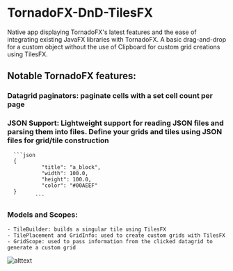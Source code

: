 # TornadoFX-DnD-TilesFX

Native app displaying TornadoFX's latest features and the ease of integrating existing JavaFX libraries with TornadoFX.
A basic drag-and-drop for a custom object without the use of Clipboard for custom grid creations using TilesFX.  

## Notable TornadoFX features:
 ### Datagrid paginators: paginate cells with a set cell count per page
 ### JSON Support: Lightweight support for reading JSON files and parsing them into files.  Define your grids and tiles using   JSON files for grid/tile construction
      
      ```json
      {
               "title": "a_block",
               "width": 100.0,
               "height": 100.0,
               "color": "#00AEEF"
      }
             ```

 ### Models and Scopes: 
    - TileBuilder: builds a singular tile using TilesFX
    - TilePlacement and GridInfo: used to create custom grids with TilesFX
    - GridScope: used to pass information from the clicked datagrid to generate a custom grid
    
![alttext](https://github.com/ahinchman1/TornadoFX-DnD-TilesFX/blob/master/readme.png)
